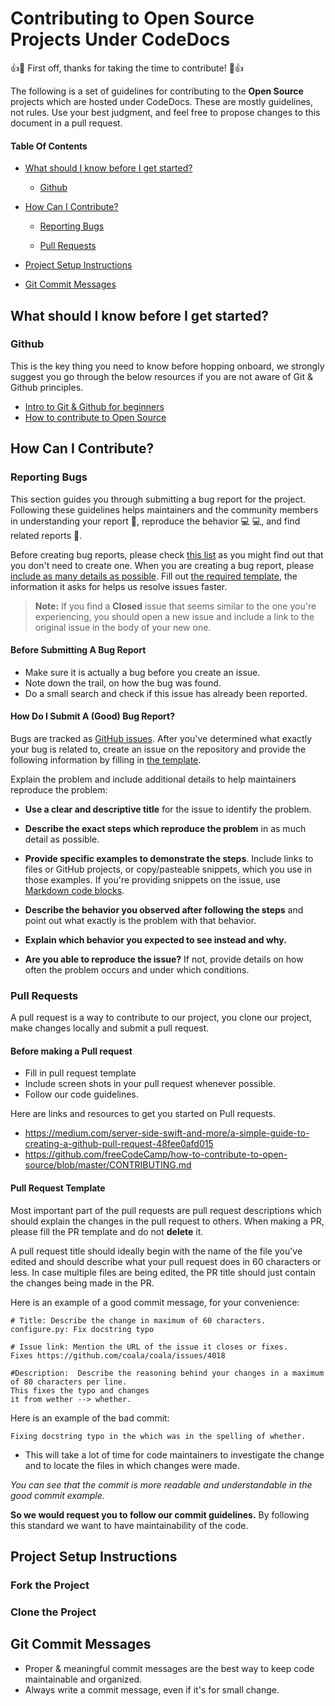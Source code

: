 # Contributing to Open Source Projects Under CodeDocs

:+1::tada: First off, thanks for taking the time to contribute! :tada::+1:

The following is a set of guidelines for contributing to the **Open Source** projects which are hosted under CodeDocs. These are mostly guidelines, not rules. Use your best judgment, and feel free to propose changes to this document in a pull request.

#### Table Of Contents

-   [What should I know before I get started?](#what-should-i-know-before-i-get-started)

    -   [Github](#github)

-   [How Can I Contribute?](#how-can-i-contribute)

    -   [Reporting Bugs](#reporting-bugs)

    -   [Pull Requests](#pull-requests)

-   [Project Setup Instructions](#project-setup-instructions)

-   [Git Commit Messages](#git-commit-messages)

## What should I know before I get started?

### Github

This is the key thing you need to know before hopping onboard, we strongly suggest you go through the below resources if you are not aware of Git & Github principles.

-   [Intro to Git & Github for beginners](https://medium.com/@abhishekj/an-intro-to-git-and-github-1a0e2c7e3a2f)
-   [How to contribute to Open Source](https://github.com/freeCodeCamp/how-to-contribute-to-open-source/blob/master/CONTRIBUTING.md)

## How Can I Contribute?

### Reporting Bugs

This section guides you through submitting a bug report for the project. Following these guidelines helps maintainers and the community members in understanding your report :pencil:, reproduce the behavior :computer: :computer:, and find related reports :mag_right:.

Before creating bug reports, please check [this list](#before-submitting-a-bug-report) as you might find out that you don't need to create one. When you are creating a bug report, please [include as many details as possible](#how-do-i-submit-a-good-bug-report). Fill out [the required template](#bug-issue-template), the information it asks for helps us resolve issues faster.

> **Note:** If you find a **Closed** issue that seems similar to the one you're experiencing, you should open a new issue and include a link to the original issue in the body of your new one.

#### Before Submitting A Bug Report

-   Make sure it is actually a bug before you create an issue.
-   Note down the trail, on how the bug was found.
-   Do a small search and check if this issue has already been reported.

#### How Do I Submit A (Good) Bug Report?

Bugs are tracked as [GitHub issues](https://guides.github.com/features/issues/). After you've determined what exactly your bug is related to, create an issue on the repository and provide the following information by filling in [the template](#bug-issue-template).

Explain the problem and include additional details to help maintainers reproduce the problem:

-   **Use a clear and descriptive title** for the issue to identify the problem.
-   **Describe the exact steps which reproduce the problem** in as much detail as possible.
-   **Provide specific examples to demonstrate the steps**. Include links to files or GitHub projects, or copy/pasteable snippets, which you use in those examples. If you're providing snippets on the issue, use [Markdown code blocks](https://help.github.com/articles/markdown-basics/#multiple-lines).
-   **Describe the behavior you observed after following the steps** and point out what exactly is the problem with that behavior.
-   **Explain which behavior you expected to see instead and why.**

-   **Are you able to reproduce the issue?** If not, provide details on how often the problem occurs and under which conditions.

### Pull Requests

A pull request is a way to contribute to our project, you clone our project, make changes locally and submit a pull request.

#### Before making a Pull request

-   Fill in pull request template
-   Include screen shots in your pull request whenever possible.
-   Follow our code guidelines.

Here are links and resources to get you started on Pull requests.

-   <https://medium.com/server-side-swift-and-more/a-simple-guide-to-creating-a-github-pull-request-48fee0afd015>
-   <https://github.com/freeCodeCamp/how-to-contribute-to-open-source/blob/master/CONTRIBUTING.md>

#### Pull Request Template

Most important part of the pull requests are pull request descriptions which should explain the changes in the pull request to others. When making a PR, please fill the PR template and do not **delete** it.

A pull request title should ideally begin with the name of the file you've edited and should describe what your pull request does in 60 characters or less. In case multiple files are being edited, the PR title should just contain the changes being made in the PR.

Here is an example of a good commit message, for your convenience:

    # Title: Describe the change in maximum of 60 characters.
    configure.py: Fix docstring typo

    # Issue link: Mention the URL of the issue it closes or fixes.
    Fixes https://github.com/coala/coala/issues/4018

    #Description:  Describe the reasoning behind your changes in a maximum of 80 characters per line.
    This fixes the typo and changes
    it from wether --> whether.

Here is an example of the bad commit:

    Fixing docstring typo in the which was in the spelling of whether.

-   This will take a lot of time for code maintainers to investigate the change and to locate the files in which changes were made.

_You can see that the commit is more readable and understandable in the good commit example._

**So we would request you to follow our commit guidelines.** By following this standard we want to have maintainability of the code.

## Project Setup Instructions

### Fork the Project

### Clone the Project

## Git Commit Messages

-   Proper & meaningful commit messages are the best way to keep code maintainable and organized.
-   Always write a commit message, even if it's for small change.
